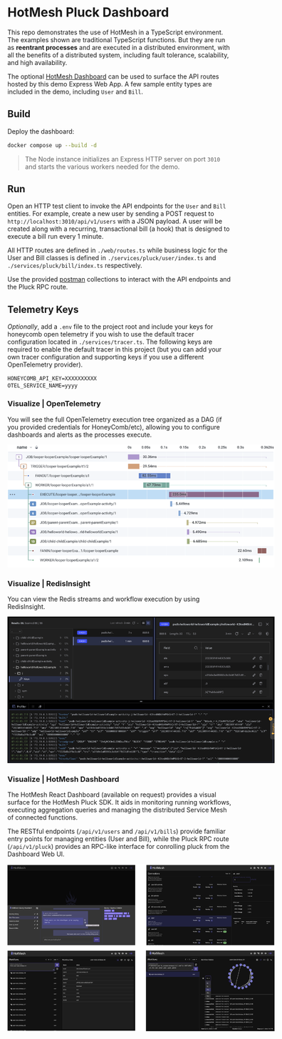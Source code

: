 # HotMesh Pluck Dashboard
This repo demonstrates the use of HotMesh in a TypeScript environment. The examples shown are traditional TypeScript functions. But they are run as **reentrant processes** and are executed in a distributed environment, with all the benefits of a distributed system, including fault tolerance, scalability, and high availability.

The optional [HotMesh Dashboard](#visualize--hotmesh-dashboard) can be used to surface the API routes hosted by this demo Express Web App. A few sample entity types are included in the demo, including `User` and `Bill`.

## Build
Deploy the dashboard:

```bash
docker compose up --build -d
```

>The Node instance initializes an Express HTTP server on port `3010` and starts the various workers needed for the demo.

## Run
Open an HTTP test client to invoke the API endpoints for the `User` and `Bill` entities. For example, create a new user by sending a POST request to `http://localhost:3010/api/v1/users` with a JSON payload. A user will be created along with a recurring, transactional bill (a hook) that is designed to execute a bill run every 1 minute.

All HTTP routes are defined in `./web/routes.ts` while business logic for the User and Bill classes is defined in `./services/pluck/user/index.ts` and `./services/pluck/bill/index.ts` respectively.

Use the provided [postman](./postman/) collections to interact with the API endpoints and the Pluck RPC route.

## Telemetry Keys
*Optionally*, add a `.env` file to the project root and include your keys for honeycomb open telemetry if you wish to use the default tracer configuration located in `./services/tracer.ts`. The following keys are required to enable the default tracer in this project (but you can add your own tracer configuration and supporting keys if you use a different OpenTelemetry provider).

```
HONEYCOMB_API_KEY=XXXXXXXXXX
OTEL_SERVICE_NAME=yyyy
```

### Visualize | OpenTelemetry
You will see the full OpenTelemetry execution tree organized as a DAG (if you provided credentials for HoneyComb/etc), allowing you to configure dashboards and alerts as the processes execute.

<img src="./img/opentelemetry.png" alt="Open Telemetry" style="width:600px;max-width:600px;">

### Visualize | RedisInsight
You can view the Redis streams and workflow execution by using RedisInsight.

<img src="./img/redisinsight.png" alt="Redis Insight" style="width:600px;max-width:600px;">

### Visualize | HotMesh Dashboard
The HotMesh React Dashboard (available on request) provides a visual surface for the HotMesh Pluck SDK. It aids in monitoring running workflows, executing aggregation queries and managing the distributed Service Mesh of connected functions.

The RESTful endpoints (`/api/v1/users` and `/api/v1/bills`) provide familiar entry points for managing entities (User and Bill), while the Pluck RPC route (`/api/v1/pluck`) provides an RPC-like interface for conrolling pluck from the Dashboard Web UI.

<img src="./app/img/dashboard.png" alt="Redis Insight" style="width:600px;max-width:600px">
